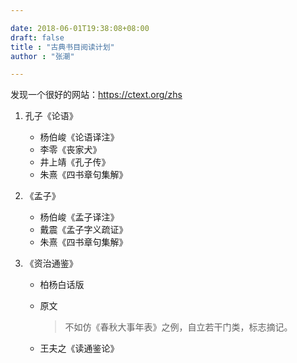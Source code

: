 ```yaml
---

date: 2018-06-01T19:38:08+08:00
draft: false
title : "古典书目阅读计划"
author : "张潮"

---
```



发现一个很好的网站：https://ctext.org/zhs

1. 孔子《论语》

   - 杨伯峻《论语译注》
   - 李零《丧家犬》
   - 井上靖《孔子传》
   - 朱熹《四书章句集解》

2. 《孟子》

   - 杨伯峻《孟子译注》
   - 戴震《孟子字义疏证》
   - 朱熹《四书章句集解》

3. 《资治通鉴》

   - 柏杨白话版

   - 原文

     > 不如仿《春秋大事年表》之例，自立若干门类，标志摘记。

   - 王夫之《读通鉴论》